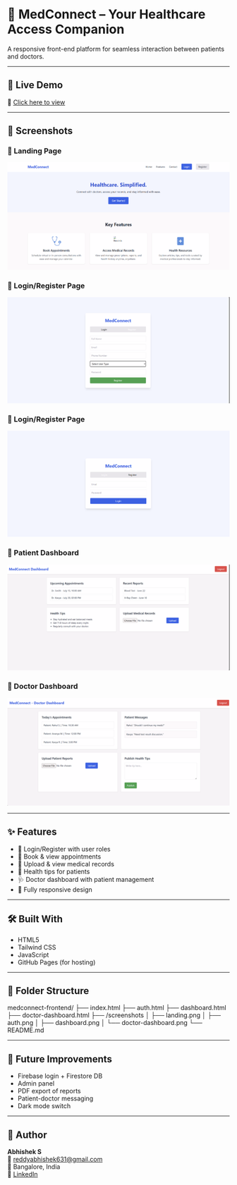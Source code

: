 # 🏥 MedConnect – Your Healthcare Access Companion

A responsive front-end platform for seamless interaction between patients and doctors.

---

## 🚀 Live Demo  
🔗 [Click here to view](https://abhishek-s-14.github.io/medconnect-frontend/)

---

## 📸 Screenshots

### 🔹 Landing Page
![Landing](Screenshot%202025-07-11%20231618.png)

### 🔹 Login/Register Page
![Auth](Screenshot%202025-07-11%20231655.png)

### 🔹 Login/Register Page
![Auth](Screenshot%202025-07-11%20231708.png)

### 🔹 Patient Dashboard
![Dashboard](Screenshot%202025-07-11%20231633.png)

### 🔹 Doctor Dashboard
![Doctor Dashboard](Screenshot%202025-07-11%20231721.png)

---

## ✨ Features

- 🔐 Login/Register with user roles
- 📅 Book & view appointments
- 📂 Upload & view medical records
- 📘 Health tips for patients
- 🩺 Doctor dashboard with patient management
- 📱 Fully responsive design

---

## 🛠️ Built With

- HTML5
- Tailwind CSS
- JavaScript
- GitHub Pages (for hosting)

---

## 📁 Folder Structure
medconnect-frontend/
├── index.html
├── auth.html
├── dashboard.html
├── doctor-dashboard.html
├── /screenshots
│ ├── landing.png
│ ├── auth.png
│ ├── dashboard.png
│ └── doctor-dashboard.png
└── README.md


---

## 🔮 Future Improvements

- Firebase login + Firestore DB
- Admin panel
- PDF export of reports
- Patient-doctor messaging
- Dark mode switch

---

## 👤 Author

**Abhishek S**  
📧 reddyabhishek631@gmail.com  
📍 Bangalore, India  
🔗 [LinkedIn](https://www.linkedin.com/in/abhishek-s-5435a9264/)


